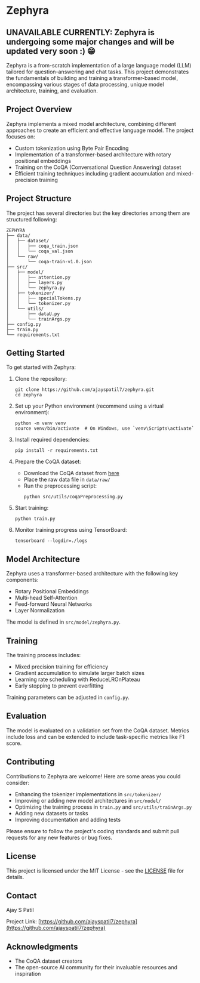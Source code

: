 # Zephyra

## UNAVAILABLE CURRENTLY: Zephyra is undergoing some major changes and will be updated very soon :) 😁<EOS> 

Zephyra is a from-scratch implementation of a large language model (LLM) tailored for question-answering and chat tasks. This project demonstrates the fundamentals of building and training a transformer-based model, encompassing various stages of data processing, unique model architecture, training, and evaluation.

## Project Overview

Zephyra implements a mixed model architecture, combining different approaches to create an efficient and effective language model. The project focuses on:

- Custom tokenization using Byte Pair Encoding
- Implementation of a transformer-based architecture with rotary positional embeddings
- Training on the CoQA (Conversational Question Answering) dataset
- Efficient training techniques including gradient accumulation and mixed-precision training

## Project Structure

The project has several directories but the key directories among them are structured following:

```
ZEPHYRA
├── data/
│   ├── dataset/
│   │   ├── coqa_train.json
│   │   └── coqa_val.json
│   └── raw/
│       └── coqa-train-v1.0.json
├── src/
│   ├── model/
│   │   ├── attention.py
│   │   ├── layers.py
│   │   └── zephyra.py
│   ├── tokenizer/
│   │   ├── specialTokens.py
│   │   └── tokenizer.py
│   └── utils/
│       ├── dataU.py
│       └── trainArgs.py
├── config.py
├── train.py
└── requirements.txt
```

## Getting Started

To get started with Zephyra:

1. Clone the repository:
   ```
   git clone https://github.com/ajayspatil7/zephyra.git
   cd zephyra
   ```

2. Set up your Python environment (recommend using a virtual environment):
   ```
   python -m venv venv
   source venv/bin/activate  # On Windows, use `venv\Scripts\activate`
   ```

3. Install required dependencies:
   ```
   pip install -r requirements.txt
   ```

4. Prepare the CoQA dataset:
   - Download the CoQA dataset from [here](https://stanfordnlp.github.io/coqa/)
   - Place the raw data file in `data/raw/`
   - Run the preprocessing script:
     ```
     python src/utils/coqaPreprocessing.py
     ```

5. Start training:
   ```
   python train.py
   ```

6. Monitor training progress using TensorBoard:
   ```
   tensorboard --logdir=./logs
   ```

## Model Architecture

Zephyra uses a transformer-based architecture with the following key components:

- Rotary Positional Embeddings
- Multi-head Self-Attention
- Feed-forward Neural Networks
- Layer Normalization

The model is defined in `src/model/zephyra.py`.

## Training

The training process includes:

- Mixed precision training for efficiency
- Gradient accumulation to simulate larger batch sizes
- Learning rate scheduling with ReduceLROnPlateau
- Early stopping to prevent overfitting

Training parameters can be adjusted in `config.py`.

## Evaluation

The model is evaluated on a validation set from the CoQA dataset. Metrics include loss and can be extended to include task-specific metrics like F1 score.

## Contributing

Contributions to Zephyra are welcome! Here are some areas you could consider:

- Enhancing the tokenizer implementations in `src/tokenizer/`
- Improving or adding new model architectures in `src/model/`
- Optimizing the training process in `train.py` and `src/utils/trainArgs.py`
- Adding new datasets or tasks
- Improving documentation and adding tests

Please ensure to follow the project's coding standards and submit pull requests for any new features or bug fixes.

## License

This project is licensed under the MIT License - see the [LICENSE](LICENSE) file for details.

## Contact

Ajay S Patil

Project Link: [https://github.com/ajayspatil7/zephyra](https://github.com/ajayspatil7/zephyra)

## Acknowledgments

- The CoQA dataset creators
- The open-source AI community for their invaluable resources and inspiration
